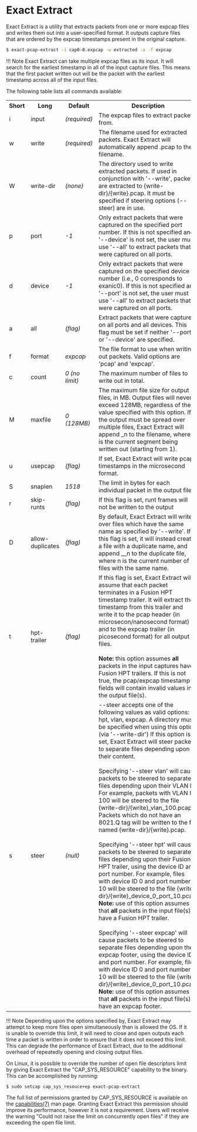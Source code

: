 # Exact Extract

Exact Extract is a utility that extracts packets from one or more expcap files and writes them out into a user-specified format. It outputs capture files that are 
ordered by the expcap timestamps present in the original capture.
    
```bash
$ exact-pcap-extract -i cap0-0.expcap -w extracted -a -f expcap
```

!!! Note
    Exact Extract can take multiple expcap files as its input. It will search for the earliest timestamp in all of the input capture files. 
    This means that the first packet written out will be the packet with the earliest timestamp across all of the input files.
    
The following table lists all commands available:

<table>
  <tr>
    <th>Short</th>
    <th>Long</th>
    <th>Default</th>
    <th>Description</th>
  </tr>
  <tr>
    <td>i</td>
    <td>input</td>
    <td><em>(required)</em></td>
    <td>
        The expcap files to extract packets from.
    </td>
  </tr>
  <tr>
    <td>w</td>
    <td>write</td>
    <td><em>(required)</em></td>
    <td>
      The filename used for extracted packets. Exact Extract will automatically append .pcap to the filename.
    </td>
  </tr>
  <tr>
    <td>W</td>
    <td>write-dir</td>
    <td><em>(none)</em></td>
    <td>
      The directory used to write extracted packets. If used in conjunction with '--write', packets are extracted to {write-dir}/{write}.pcap. 
      It must be specified if steering options (--steer) are in use.
    </td>
  </tr>
  <tr>
    <td>p</td>
    <td>port</td>
    <td><em>-1</em></td>
    <td>
      Only extract packets that were captured on the specified port number. If this is not specified and '--device' is not set, the user must use '--all' to 
      extract packets that were captured on all ports.
    </td>
  </tr>
  <tr>
    <td>d</td>
    <td>device</td>
    <td><em>-1</em></td>
    <td>
      Only extract packets that were captured on the specified device number (i.e., 0 corresponds to exanic0). If this is not specified and '--port' is not
      set, the user must use '--all' to extract packets that were captured on all ports.
    </td>
  </tr>
  <tr>
    <td>a</td>
    <td>all</td>
    <td><em>(flag)</em></td>
    <td>
      Extract packets that were captured on all ports and all devices. This flag must be set if neither '--port' or '--device' are specified.
    </td>
  </tr>
  <tr>
    <td>f</td>
    <td>format</td>
    <td><em>expcap</em></td>
    <td>
      The file format to use when writing out packets. Valid options are 'pcap' and 'expcap'.
    </td>
  </tr>
  <tr>
    <td>c</td>
    <td>count</td>
    <td><em>0 (no limit)</em></td>
    <td>
      The maximum number of files to write out in total.
    </td>
  </t>
  <tr>
    <td>M</td>
    <td>maxfile</td>
    <td><em>0 (128MB)</em></td>
    <td>
      The maximum file size for output files, in MB. Output files will never exceed 128MB, regardless of the value specified with this option.
      If the output must be spread over multiple files, Exact Extract will append _n to the filename, where n is the current segment being written out
      (starting from 1).
    </td>
  </t>
  <tr>
    <td>u</td>
    <td>usepcap</td>
    <td><em>(flag)</em></td>
    <td>
      If set, Exact Extract will write pcap timestamps in the microsecond format.
    </td>
  </t>
  <tr>
    <td>S</td>
    <td>snaplen</td>
    <td><em>1518</em></td>
    <td>
      The limit in bytes for each individual packet in the output file.
    </td>
  </t>
  <tr>
    <td>r</td>
    <td>skip-runts</td>
    <td><em>(flag)</em></td>
    <td>
      If this flag is set, runt frames will not be written to the output
    </td>
  </t>
  <tr>
    <td>D</td>
    <td>allow-duplicates</td>
    <td><em>(flag)</em></td>
    <td>
      By default, Exact Extract will write over files which have the same name as specified by '--write'. If this flag is set, it will instead create a file
      with a duplicate name, and append __n to the duplicate file, where n is the current number of files with the same name.
    </td>
  </t>
  <tr>
    <td>t</td>
    <td>hpt-trailer</td>
    <td><em>(flag)</em></td>
    <td>
        If this flag is set, Exact Extract will assume that each packet terminates in a Fusion HPT timestamp trailer. It will extract the timestamp from this
        trailer and write it to the pcap header (in microsecon/nanosecond format) and to the expcap trailer (in picosecond format) for all output files.
        <br><br><strong>Note:</strong> this option assumes <strong>all</strong> packets in the input captures have Fusion HPT trailers. If this is not 
        true, the pcap/expcap timestamp fields will contain invalid values in the output file(s).
    </td>
  </t>
  <tr>
    <td>s</td>
    <td>steer</td>
    <td><em>(null)</em></td>
    <td>
        --steer accepts one of the following values as valid options: hpt, vlan, expcap.
        A directory must be specified when using this option (via '--write-dir')
        If this option is set, Exact Extract will steer packets to separate files depending upon their content.
        <br><br>
        Specifying '--steer vlan' will cause packets to be steered to separate files depending upon their VLAN ID. For example, packets with VLAN ID 100 will
        be steered to the file {write-dir}/{write}_vlan_100.pcap. Packets which do not have an 8021.Q tag will be written to the file named 
        {write-dir}/{write}.pcap.
        <br><br>
        Specifying '--steer hpt' will cause packets to be steered to separate files depending upon their Fusion HPT trailer, using the device ID and port
        number. For example, files with device ID 0 and port number 10 will be steered to the file {write-dir}/{write}_device_0_port_10.pcap.
        <br><strong>Note:</strong> use of this option assumes that <strong>all</strong> packets in the input file(s) have a Fusion HPT trailer.
        <br><br>
        Specifying '--steer expcap' will cause packets to be steered to separate files depending upon their expcap footer, using the device ID and port
        number. For example, files with device ID 0 and port number 10 will be steered to the file {write-dir}/{write}_device_0_port_10.pcap.
        <br><strong>Note:</strong> use of this option assumes that <strong>all</strong> packets in the input file(s) have an expcap footer.
    </td>
  </t>
</table>

!!! Note
    Depending upon the options specified by, Exact Extract may attempt to keep more files open simultaneously than is allowed the OS. 
    If it is unable to override this limit, it will need to close and open outputs each time a packet is written in order to ensure that it does not exceed this limit. 
    This can degrade the performance of Exact Extract, due to the additional overhead of repeatedly opening and closing output files.

On Linux, it is possible to override the number of open file descriptors limit by giving Exact Extract the "CAP_SYS_RESOURCE" capability to the binary. 
This can be accomplished by running:

```
$ sudo setcap cap_sys_resouce+ep exact-pcap-extract
```

The full list of permissions granted by CAP_SYS_RESOURCE is available on the [capabilities(7)](https://man7.org/linux/man-pages/man7/capabilities.7.html)
man page. Granting Exact Extract this permission should improve its performance, however it is not a requirement. Users will receive the warning "Could not 
raise the limit on concurrently open files" if they are exceeding the open file limit.